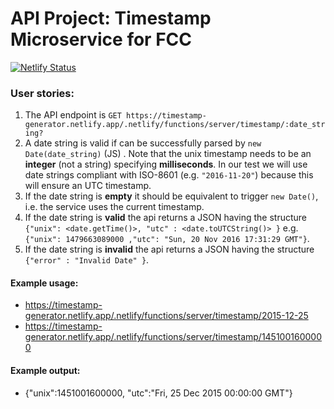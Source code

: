 
# API Project: Timestamp Microservice for FCC

[![Netlify Status](https://api.netlify.com/api/v1/badges/743fd069-8fbd-443c-85b0-0ff752b36ef5/deploy-status)](https://app.netlify.com/sites/timestamp-generator/deploys)

### User stories:

1. The API endpoint is `GET https://timestamp-generator.netlify.app/.netlify/functions/server/timestamp/:date_string?`
2. A date string is valid if can be successfully parsed by `new Date(date_string)` (JS) . Note that the unix timestamp needs to be an **integer** (not a string) specifying **milliseconds**. In our test we will use date strings compliant with ISO-8601 (e.g. `"2016-11-20"`) because this will ensure an UTC timestamp.
3. If the date string is **empty** it should be equivalent to trigger `new Date()`, i.e. the service uses the current timestamp.
4. If the date string is **valid** the api returns a JSON having the structure 
`{"unix": <date.getTime()>, "utc" : <date.toUTCString()> }`
e.g. `{"unix": 1479663089000 ,"utc": "Sun, 20 Nov 2016 17:31:29 GMT"}`.
5. If the date string is **invalid** the api returns a JSON having the structure `{"error" : "Invalid Date" }`.

#### Example usage:
* https://timestamp-generator.netlify.app/.netlify/functions/server/timestamp/2015-12-25
* https://timestamp-generator.netlify.app/.netlify/functions/server/timestamp/1451001600000

#### Example output:
* {"unix":1451001600000, "utc":"Fri, 25 Dec 2015 00:00:00 GMT"}
